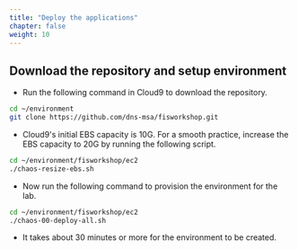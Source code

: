 ```yaml
---
title: "Deploy the applications"
chapter: false
weight: 10
---
```


## Download the repository and setup environment
* Run the following command in Cloud9 to download the repository.
```bash
cd ~/environment
git clone https://github.com/dns-msa/fisworkshop.git
```

* Cloud9's initial EBS capacity is 10G. For a smooth practice, increase the EBS capacity to 20G by running the following script. 
```bash
cd ~/environment/fisworkshop/ec2
./chaos-resize-ebs.sh
```

* Now run the following command to provision the environment for the lab.
```bash
cd ~/environment/fisworkshop/ec2
./chaos-00-deploy-all.sh
```
* It takes about 30 minutes or more for the environment to be created.